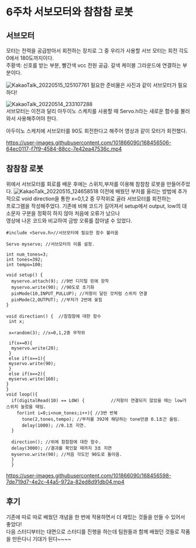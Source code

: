 6주차 서보모터와 참참참 로봇
===========
서브모터
-----
모터는 전력을 공급받아서 회전하는 장치로 그 중 우리가 사용할 서브 모터는 회전 각도 0에서 180도까지이다.     
주황색: 신호를 받는 부분, 빨간색  vcc 전원 공급. 갈색 케이블 그라운드에 연결하는 부분이다.

![KakaoTalk_20220515_125107761](https://user-images.githubusercontent.com/101866090/168456446-200fc924-01fa-4392-a133-3cac5130520f.jpg)
필요한 준비물은 사진과 같이 서브모터가 필요하다!   

![KakaoTalk_20220514_233107288](https://user-images.githubusercontent.com/101866090/168456398-241a74d8-f0ab-41c3-8f25-adc2ab2316db.png)     
서브모터는 이전과 달리 아두이노 스케치를 사용할 때 Servo.h라는 새로운 함수를 불러와서 사용해주어야 한다.   


아두이노 스케치에 서브모터를 90도 회전한다고 해주어 영상과 같이 모터가 회전했다.   


https://user-images.githubusercontent.com/101866090/168456506-64ec0117-f7f9-4584-88cc-7e42ea47536c.mp4

참참참 로봇
--------------------------
위에서 서브모터를 회로를 배운 후에는 스위치,부저를 이용해 참참참 로봇을 만들어주었다.
![KakaoTalk_20220515_124658518](https://user-images.githubusercontent.com/101866090/168456533-68c28941-47df-4719-a793-1667279c774c.jpg)
이전에 배웠던 부저를 울리는 방법에 추가적으로 void direction을 통한 x=0,1,2 중 무작위로 골라 서브모터를 회전하는    
프로그램을 작성해주었다.
기존에 비해 코드가 길어져서 setup에서 output, low의 대소문자 구분을 정확히 하지 않아 처음에 오류가 났으나   
영상에 나온 코드와 비교하여 금방 오류를 잡아낼 수 있었다.    
```````````````````
#include <Servo.h>//서브모터에 필요한 함수 불러옴

Servo myservo; //서브모터의 이름 설정.

int num_tones=3;
int tones=392;
int tempo=100;

void setup() {
  myservo.attach(9); //9번 디지털 핀에 장착
  myservo.write(90); //90도로 초기화
  pinMode(10,INPUT_PULLUP); //저항이 달린 것처럼 스위치 연결
  pinMode(2,OUTPUT); //부저가 2번에 꽂힘
}

void direction() {  //참참참에 대한 함수
 int x;

 x=random(3); //x=0,1,2중 무작위

 if(x==0){
  myservo.write(20);
 }
 else if(x==1){
 myservo.write(90);
 }
 else if(x==2){
 myservo.write(160);
}
}
void loop(){
  if(digitalRead(10) == LOW) {          //저항이 연결되지 않았을 때는 low가 스위치 눌렀을 때임.
    for(int i=0;i<num_tones;i++){ //3번 반복
      tone(2,tones,tempo); //부저를 392에 해당하는 tone만큼 0.1초간 울림.
      delay(1000); //0.1초 지연.
  }
  
  direction(); //위에 참참참에 대한 함수.
  delay(3000); //결과를 확인할 때까지 3초 지연
  myservo.write(90); //처음 각도인 90도로 돌아옴.
  }
  }
  ```````````````````````````````````````
  
https://user-images.githubusercontent.com/101866090/168456598-7de719d7-4e2c-44a5-972a-82ed8d91db04.mp4

후기
-----
기존에 따로 따로 배웠던 개념을 한 번에 적용하면서 더 재밌는 것들을 만들 수 있어서 좋았다!    
다음 스터디부터는 대면으로 스터디를 진행을 하는데 팀원들과 함께 배웠던 것들로 작품을 만든다니 기대가 된다~~~~  


  
